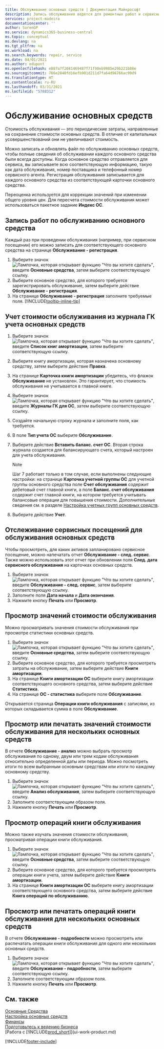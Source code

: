 ```yaml
---
title: Обслуживание основных средств | Документация Майкрософт
description: Запись обслуживания ведется для ремонтных работ и сервисных обслуживаний основных средств.
services: project-madeira
documentationcenter: ''
author: SorenGP
ms.service: dynamics365-business-central
ms.topic: conceptual
ms.devlang: na
ms.tgt_pltfrm: na
ms.workload: na
ms.search.keywords: repair, service
ms.date: 04/01/2021
ms.author: edupont
ms.openlocfilehash: e887a7f2041469487f71f98eb9985e29b221b86e
ms.sourcegitcommit: 766e2840fd16efb901d211d7fa64d96766ac99d9
ms.translationtype: HT
ms.contentlocale: ru-RU
ms.lasthandoff: 03/31/2021
ms.locfileid: "5788312"
---
```

# <a name="maintain-fixed-assets"></a>Обслуживание основных средств
Стоимость обслуживания — это периодические затраты, направленные на сохранение стоимости основных средств. В отличие от капитальных усовершенствований они не увеличивают стоимость.

Можно записать и обновлять файл по обслуживанию основных средств, чтобы полные сведения об обслуживании каждого основного средства были всегда доступны. Когда основное средство отправляется для сервиса, вы записываете всю соответствующую информацию, такую как дата обслуживания, номер поставщика и телефонный номер сервисного агента. Регистрация обслуживания записывается для каждого основного средства из соответствующей карточки основного средства.

Переоценка используется для коррекции значений при изменении общего уровня цен. Для пересчета стоимости обслуживания может использоваться пакетное задание **Индекс ОС**.

## <a name="to-record-maintenance-work-on-a-fixed-asset"></a>Запись работ по обслуживанию основного средства
Каждый раз при проведении обслуживания (например, при сервисном посещении) его можно записать для соответствующего основного средства на странице **Обслуживание - регистрация**.  

1. Выберите значок ![Лампочка, которая открывает функцию "Что вы хотите сделать"](media/ui-search/search_small.png "Что вы хотите сделать"), введите **Основные средства**, затем выберите соответствующую ссылку.  
2. Выберите основное средство, для которого требуется зарегистрировать обслуживание, затем выберите действие **Обслуживание - регистрация**.
3. На странице **Обслуживание - регистрация** заполните требуемые поля. [!INCLUDE[tooltip-inline-tip](includes/tooltip-inline-tip_md.md)]  

## <a name="to-post-maintenance-costs-from-a-fixed-asset-gl-journal"></a>Учет стоимости обслуживания из журнала ГК учета основных средств
1. Выберите значок ![Лампочка, которая открывает функцию "Что вы хотите сделать"](media/ui-search/search_small.png "Что вы хотите сделать"), введите **Список книг амортизации**, затем выберите соответствующую ссылку.  
2. Выберите книгу амортизации, которая назначена основному средству, затем выберите действие **Правка**.
3. На странице **Карточка книги амортизации** убедитесь, что флажок **Обслуживание** не установлен. Это гарантирует, что стоимость обслуживания не учитывается в главной книге.
4. Выберите значок ![Лампочка, которая открывает функцию "Что вы хотите сделать"](media/ui-search/search_small.png "Что вы хотите сделать"), введите **Журналы ГК для ОС**, затем выберите соответствующую ссылку.  
5. Создайте начальную строку журнала и заполните поля, как требуется.
6. В поле **Тип учета ОС** выберите **Обслуживание**.
7. Выберите действие **Вставить баланс. счет ОС**. Вторая строка журнала создается для балансирующего счета, который настроен для учета обслуживания.

    > [!NOTE]  
    >   Шаг 7 работает только в том случае, если выполнены следующие настройки: на странице **Карточка учетной группы ОС** для учетной группы основного средства поле **Счет обслуживания** содержит дебетовый счет главной книги, а поле **Баланс. счет обслуживания** содержит счет главной книги, на котором требуется учитывать балансовые операции для повышения стоимости. Дополнительные сведения см. в разделе [Настройка учетных групп основных средств](fa-how-setup-general.md#to-set-up-fixed-asset-posting-groups).
8. Выберите действие **Учет**.

## <a name="to-follow-up-on-fixed-assets-service-visits"></a>Отслеживание сервисных посещений для обслуживания основных средств
Чтобы просмотреть, для каких активов запланировано сервисное посещение, можно напечатать отчет **Обслуживание - след. сервис**. Также можно использовать этот отчет при обновлении поля **След. дата сервисного обслуживания** на карточках основных средств.  

1. Выберите значок ![Лампочка, которая открывает функцию "Что вы хотите сделать"](media/ui-search/search_small.png "Что вы хотите сделать"), введите **Обслуживание - след. сервис**, затем выберите соответствующую ссылку.  
2. Заполните поля **Дата начала** и **Дата окончания**.  
3. Нажмите кнопку **Печать** или **Просмотр**.

## <a name="to-monitor-maintenance-costs"></a>Просмотр значений стоимости обслуживания
Можно просматривать значения стоимости обслуживания при просмотре статистики основных средств.  

1. Выберите значок ![Лампочка, которая открывает функцию "Что вы хотите сделать"](media/ui-search/search_small.png "Что вы хотите сделать"), введите **Основные средства**, затем выберите соответствующую ссылку.
2. Выберите основное средство, для которого требуется просмотреть затраты на обслуживание, затем выберите действие **Книги амортизации**.
3. На странице **Книги амортизации ОС** выберите книгу амортизации соответствующего основного средства, затем выберите действие **Статистика**.
4. На странице **ОС - статистика** выберите поле **Обслуживание**.

Открывается страница **Операции книги обслуживания** с записями, из которых складывается сумма в поле **Обслуживание**.

## <a name="to-view-or-print-maintenance-costs-for-multiple-fixed-assets"></a>Просмотр или печатать значений стоимости обслуживания для нескольких основных средств
В отчете **Обслуживание - анализ** можно выбрать просмотр обслуживания по одному, двум или трем кодам обслуживания относительно определенной даты или периода. Можно посмотреть итоги по всем выбранным основным средствам или итоги по каждому основному средству.

1. Выберите значок ![Лампочка, которая открывает функцию "Что вы хотите сделать"](media/ui-search/search_small.png "Что вы хотите сделать"), введите **Анализ обслуживания**, затем выберите соответствующую ссылку.
2. Заполните соответствующим образом поля.
3. Нажмите кнопку **Печать** или **Просмотр**.

## <a name="to-view-maintenance-ledger-entries"></a>Просмотр операций книги обслуживания
Можно также изучать значения стоимости обслуживания, просматривая операции книги обслуживания.  

1. Выберите значок ![Лампочка, которая открывает функцию "Что вы хотите сделать"](media/ui-search/search_small.png "Что вы хотите сделать"), введите **Основные средства**, затем выберите соответствующую ссылку.
2. Выберите основное средство, для которого требуется просмотреть операции книги учета, затем выберите действие **Книги амортизации**.
3. На странице **Книги амортизации ОС** выберите книгу амортизации соответствующего основного средства, затем выберите действие **Книга операций по обслуживанию**.

## <a name="to-view-or-print-maintenance-ledger-entries-for-multiple-fixed-assets"></a>Просмотр или печатать операций книги обслуживания для нескольких основных средств
В отчете **Обслуживание - подробности** можно просмотреть или распечатать операции книги обслуживания для одного или нескольких основных средств.  

1. Выберите значок ![Лампочка, которая открывает функцию "Что вы хотите сделать"](media/ui-search/search_small.png "Что вы хотите сделать"), введите **Обслуживание - подробности**, затем выберите соответствующую ссылку.
2. Заполните соответствующим образом поля.
3. Нажмите кнопку **Печать** или **Просмотр**.

## <a name="see-also"></a>См. также
[Основные Средства](fa-manage.md)  
[Настройка основных средств](fa-setup.md)  
[Финансы](finance.md)  
[Подготовьтесь к ведению бизнеса](ui-get-ready-business.md)  
[Работа с [!INCLUDE[prod_short](includes/prod_short.md)]](ui-work-product.md)


[!INCLUDE[footer-include](includes/footer-banner.md)]